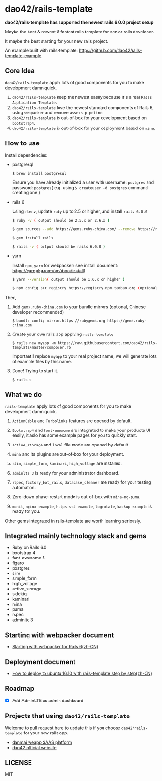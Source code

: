 # dao42/rails-template

**dao42/rails-template has supported the newest rails 6.0.0 project setup**

Maybe the best & newest & fastest rails template for senior rails developer.

It maybe the best starting for your new rails project.

An example built with rails-template: https://github.com/dao42/rails-template-example


## Core Idea

`dao42/rails-template` apply lots of good components for you to make development damn quick.

1. `dao42/rails-template` keep the newest easily because it's a real `Rails Application Template`.
2. `dao42/rails-template` love the newest standard components of Rails 6, using `webpacker` and remove `assets pipeline`.
3. `dao42/rails-template` is out-of-box for your development based on `bootstrap4`.
4. `dao42/rails-template` is out-of-box for your deployment based on `mina`.

## How to use

Install dependencies:

* postgresql

    ```bash
    $ brew install postgresql
    ```

    Ensure you have already initialized a user with username: `postgres` and password: `postgres`( e.g. using `$ createuser -d postgres` command creating one )

* rails 6

    Using `rbenv`, update `ruby` up to 2.5 or higher, and install `rails 6.0.0`

    ```bash
    $ ruby -v ( output should be 2.5.x or 2.6.x )

    $ gem sources --add https://gems.ruby-china.com/ --remove https://rubygems.com/` (optional, Chinese developer recommend)

    $ gem install rails

    $ rails -v ( output should be rails 6.0.0 )
    ```

* yarn

    Install `npm`, `yarn` for webpacker( see install document: https://yarnpkg.com/en/docs/install)

    ```bash
    $ yarn --version( output should be 1.6.x or higher )

    $ npm config set registry https://registry.npm.taobao.org (optional, Chinese developer recommend)
    ```

Then,

1. Add `gems.ruby-china.com` to your bundle mirrors (optional, Chinese developer recommended)

    `$ bundle config mirror.https://rubygems.org https://gems.ruby-china.com`

2. Create your own rails app applying `rails-template`

    `$ rails new myapp -m https://raw.githubusercontent.com/dao42/rails-template/master/composer.rb`

    Important!! replace `myapp` to your real project name, we will generate lots of example files by this name.

3. Done! Trying to start it.

    `$ rails s`

## What we do

`rails-template` apply lots of good components for you to make development damn quick.

1. `ActionCable` and `Turbolinks` features are opened by default.

2. `Bootstrap4` and `font-awesome` are integrated to make your products UI easily, it aslo has some example pages for you to quickly start.

3. `active_storage` and `local` file mode are opened by default.

4. `mina` and its plugins are out-of-box for your deployment.

5. `slim`, `simple_form`, `kaminari`, `high_voltage` are installed.

6. `adminlte 3` is ready for your administrator dashboard.

7. `rspec`, `factory_bot_rails`, `database_cleaner` are ready for your testing automation.

8. Zero-down phase-restart mode is out-of-box with `mina-ng-puma`.

9. `monit`, `nginx example`, `https ssl example`, `logrotate`, `backup example` is ready for you.

Other gems integrated in rails-template are worth learning seriously.

## Integrated mainly technology stack and gems

* Ruby on Rails 6.0
* bootstrap 4
* font-awesome 5
* figaro
* postgres
* slim
* simple_form
* high_voltage
* active_storage
* sidekiq
* kaminari
* mina
* puma
* rspec
* adminlte 3

## Starting with webpacker document

* [Starting with webpacker for Rails 6(zh-CN)](https://ruby-china.org/topics/38832)

## Deployment document

* [How to deploy to ubuntu 16.10 with rails-template step by step(zh-CN)](https://github.com/dao42/rails-template/wiki/how-to-deploy-rails-to-ubuntu1404-with-rails-template)

## Roadmap

* [x] Add AdminLTE as admin dashboard

## Projects that using `dao42/rails-template`

Welcome to pull request here to update this if you choose `dao42/rails-template` for your new rails app.

* [danmai weapp SAAS platform](https://www.danmai.com.cn)
* [dao42 official website](https://www.dao42.com)

## LICENSE

MIT
